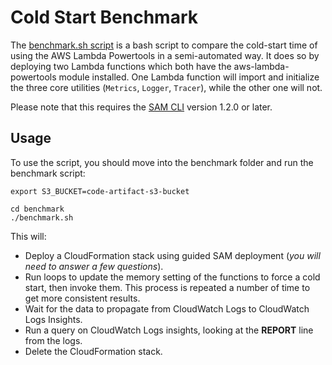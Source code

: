 # Cold Start Benchmark

The [benchmark.sh script](./benchmark.sh) is a bash script to compare the cold-start time of using the AWS Lambda Powertools in a semi-automated way. It does so by deploying two Lambda functions which both have the aws-lambda-powertools module installed. One Lambda function will import and initialize the three core utilities (`Metrics`, `Logger`, `Tracer`), while the other one will not.

Please note that this requires the [SAM CLI](https://github.com/aws/aws-sam-cli) version 1.2.0 or later.

## Usage

To use the script, you should move into the benchmark folder and run the benchmark script:

```
export S3_BUCKET=code-artifact-s3-bucket

cd benchmark
./benchmark.sh
```

This will:

* Deploy a CloudFormation stack using guided SAM deployment (*you will need to answer a few questions*).
* Run loops to update the memory setting of the functions to force a cold start, then invoke them. This process is repeated a number of time to get more consistent results.
* Wait for the data to propagate from CloudWatch Logs to CloudWatch Logs Insights.
* Run a query on CloudWatch Logs insights, looking at the **REPORT** line from the logs.
* Delete the CloudFormation stack.
